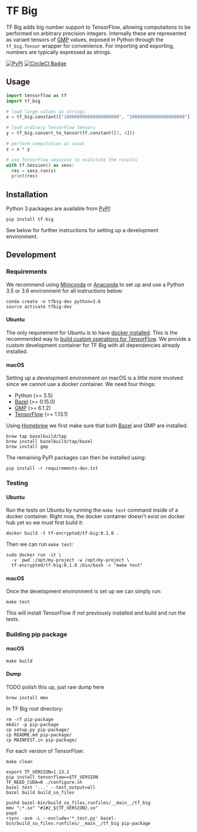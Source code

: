 # TF Big

TF Big adds big number support to TensorFlow, allowing computaitons to be performed on arbitrary precision integers. Internally these are represented as variant tensors of [GMP](https://gmplib.org/) values, exposed in Python through the `tf_big.Tensor` wrapper for convenience. For importing and exporting, numbers are typically expressed as strings.

[![PyPI](https://img.shields.io/pypi/v/tf-big.svg)](https://pypi.org/project/tf-big/) [![CircleCI Badge](https://circleci.com/gh/tf-encrypted/tf-big/tree/master.svg?style=svg)](https://circleci.com/gh/tf-encrypted/tf-big/tree/master)

## Usage

```python
import tensorflow as tf
import tf_big

# load large values as strings
x = tf_big.constant(["100000000000000000000", "200000000000000000000"])

# load ordinary TensorFlow tensors
y = tf_big.convert_to_tensor(tf.constant([3, 4]))

# perform computation as usual
z = x * y

# use TensorFlow sessions to evalutate the results
with tf.Session() as sess:
  res = sess.run(z)
  print(res)
```

## Installation

Python 3 packages are available from [PyPI](https://pypi.org/project/tf-big/):

```
pip install tf-big
```

See below for further instructions for setting up a development environment.

## Development

### Requirements

We recommend using [Miniconda](https://docs.conda.io/en/latest/miniconda.html) or [Anaconda](https://www.anaconda.com/distribution/) to set up and use a Python 3.5 or 3.6 environment for all instructions below:

```
conda create -n tfbig-dev python=3.6
source activate tfbig-dev
```

#### Ubuntu

The only requirement for Ubuntu is to have [docker installed](https://docs.docker.com/install/linux/docker-ce/ubuntu/). This is the recommended way to [build custom operations for TensorFlow](https://github.com/tensorflow/custom-op). We provide a custom development container for TF Big with all dependencies already installed.

#### macOS

Setting up a development environment on macOS is a little more involved since we cannot use a docker container. We need four things:

- Python (>= 3.5)
- [Bazel](https://www.bazel.build/) (>= 0.15.0)
- [GMP](https://gmplib.org/) (>= 6.1.2)
- [TensorFlow](https://www.tensorflow.org/) (== 1.13.1)

Using [Homebrew](https://brew.sh/) we first make sure that both [Bazel](https://docs.bazel.build/versions/master/install-os-x.html#install-with-installer-mac-os-x) and GMP are installed:

```
brew tap bazelbuild/tap
brew install bazelbuild/tap/bazel
brew install gmp
```

The remaining PyPI packages can then be installed using:

```
pip install -r requirements-dev.txt
```

### Testing

#### Ubuntu

Run the tests on Ubuntu by running the `make test` command inside of a docker container. Right now, the docker container doesn't exist on docker hub yet so we must first build it:

```
docker build -t tf-encrypted/tf-big:0.1.0 .
```

Then we can run `make test`:

```
sudo docker run -it \
  -v `pwd`:/opt/my-project -w /opt/my-project \
  tf-encrypted/tf-big:0.1.0 /bin/bash -c "make test"
```

#### macOS

Once the development environment is set up we can simply run:

```
make test
```

This will install TensorFlow if not previously installed and build and run the tests.

### Building pip package

#### macOS

```
make build
```

#### Dump

TODO polish this up, just raw dump here

```
brew install mmv
```

In TF Big root directory:

```
rm -rf pip-package
mkdir -p pip-package
cp setup.py pip-package/
cp README.md pip-package/
cp MAINFEST.in pip-package/
```

For each version of TensorFlow:

```
make clean

export TF_VERSION=1.13.1
pip install tensorflow==$TF_VERSION
TF_NEED_CUDA=0 ./configure.sh
bazel test '...' --test_output=all
bazel build build_so_files

pushd bazel-bin/build_so_files.runfiles/__main__/tf_big
mmv ";*.so" "#1#2_${TF_VERSION}.so"
popd
rsync -avm -L --exclude='*_test.py' bazel-bin/build_so_files.runfiles/__main__/tf_big pip-package
```
